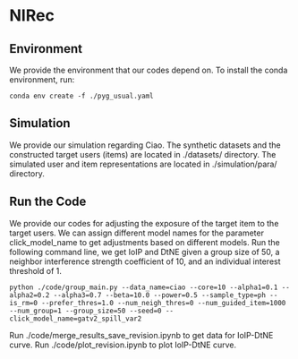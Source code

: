 # NIRec
## Environment
We provide the environment that our codes depend on. To install the conda environment, run:
```
conda env create -f ./pyg_usual.yaml
```
## Simulation
We provide our simulation regarding Ciao. The synthetic datasets and the constructed target users (items) are located in ./datasets/ directory. The simulated user and item representations are located in ./simulation/para/ directory.


## Run the Code
We provide our codes for adjusting the exposure of the target item to the target users. We can assign different model names for the parameter click_model_name to get adjustments based on different models. Run the following command line, we get IoIP and DtNE given a group size of 50, a neighbor interference strength coefficient of 10, and an individual interest threshold of 1.
```
python ./code/group_main.py --data_name=ciao --core=10 --alpha1=0.1 --alpha2=0.2 --alpha3=0.7 --beta=10.0 --power=0.5 --sample_type=ph --is_rm=0 --prefer_thres=1.0 --num_neigh_thres=0 --num_guided_item=1000 --num_group=1 --group_size=50 --seed=0 --click_model_name=gatv2_spill_var2
```
Run ./code/merge_results_save_revision.ipynb to get data for IoIP-DtNE curve.
Run ./code/plot_revision.ipynb to plot IoIP-DtNE curve.